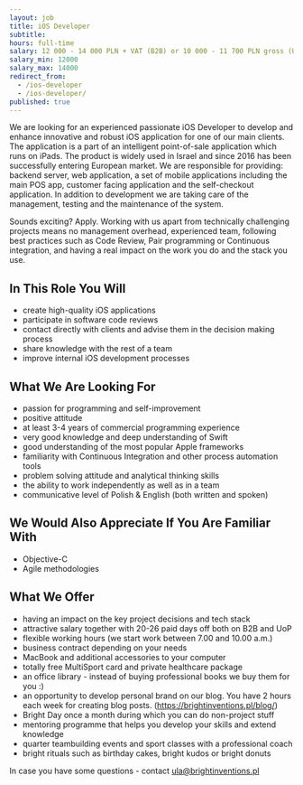 ```yaml
---
layout: job
title: iOS Developer
subtitle:
hours: full-time
salary: 12 000 - 14 000 PLN + VAT (B2B) or 10 000 - 11 700 PLN gross (UoP)
salary_min: 12000
salary_max: 14000
redirect_from:
  - /ios-developer
  - /ios-developer/
published: true
---
```

We are looking for an experienced passionate iOS Developer to develop and enhance innovative and robust iOS application for one of our main clients. The application is a part of an intelligent point-of-sale application which runs on iPads. The product is widely used in Israel and since 2016 has been successfully entering European market. We are responsible for providing: backend server, web application, a set of mobile applications including the main POS app, customer facing application and the self-checkout application. In addition to development we are taking care of the management, testing and the maintenance of the system. 

Sounds exciting? Apply. Working with us apart from technically challenging projects means no management overhead, experienced team, following best practices such as Code Review, Pair programming or Continuous integration, and having a real impact on the work you do and the stack you use. 

## In This Role You Will

* create high-quality iOS applications 
* participate in software code reviews 
* contact directly with clients and advise them in the decision making process 
* share knowledge with the rest of a team
* improve internal iOS development processes

## What We Are Looking For

* passion for programming and self-improvement
* positive attitude
* at least 3-4 years of commercial programming experience
* very good knowledge and deep understanding of Swift
* good understanding of the most popular Apple frameworks
* familiarity with Continuous Integration and other process automation tools
* problem solving attitude and analytical thinking skills
* the ability to work independently as well as in a team
* communicative level of Polish & English (both written and spoken)

## We Would Also Appreciate If You Are Familiar With

* Objective-C
* Agile methodologies

## What We Offer

* having an impact on the key project decisions and tech stack 
* attractive salary together with 20-26 paid days off both on B2B and UoP 
* flexible working hours (we start work between 7.00 and 10.00 a.m.)  
* business contract depending on your needs 
* MacBook and additional accessories to your computer 
* totally free MultiSport card and private healthcare package
* an office library - instead of buying professional books we buy them for you :) 
* an opportunity to develop personal brand on our blog. You have 2 hours each week for creating blog posts.  (https://brightinventions.pl/blog/)  
* Bright Day once a month during which you can do non-project stuff 
* mentoring programme that helps you develop your skills and extend knowledge 
* quarter teambuilding events and sport classes with a professional coach 
* bright rituals such as birthday cakes, bright kudos or bright donuts   

In case you have some questions - contact ula@brightinventions.pl
